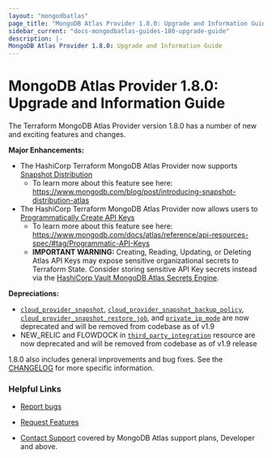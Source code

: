 ```yaml
---
layout: "mongodbatlas"
page_title: "MongoDB Atlas Provider 1.8.0: Upgrade and Information Guide"
sidebar_current: "docs-mongodbatlas-guides-180-upgrade-guide"
description: |-
MongoDB Atlas Provider 1.8.0: Upgrade and Information Guide
---
```


# MongoDB Atlas Provider 1.8.0: Upgrade and Information Guide

The Terraform MongoDB Atlas Provider version 1.8.0 has a number of new and exciting features and changes.

**Major Enhancements:**
* The HashiCorp Terraform MongoDB Atlas Provider now supports [Snapshot Distribution](https://registry.terraform.io/providers/mongodb/mongodbatlas/latest/docs/resources/cloud_backup_schedule) 
  * To learn more about this feature see here: https://www.mongodb.com/blog/post/introducing-snapshot-distribution-atlas   
* The HashiCorp Terraform MongoDB Atlas Provider now allows users to [Programmatically Create API Keys](https://registry.terraform.io/providers/mongodb/mongodbatlas/latest/docs/resources/api_key) 
  * To learn more about this feature see here: https://www.mongodb.com/docs/atlas/reference/api-resources-spec/#tag/Programmatic-API-Keys
  *  **IMPORTANT WARNING:**  Creating, Reading, Updating, or Deleting Atlas API Keys may expose sensitive organizational secrets to Terraform State. Consider storing sensitive API Key secrets instead via the [HashiCorp Vault MongoDB Atlas Secrets Engine](https://developer.hashicorp.com/vault/docs/secrets/mongodbatlas). 


**Depreciations:**
* [`cloud_provider_snapshot`](https://registry.terraform.io/providers/mongodb/mongodbatlas/latest/docs/resources/cloud_provider_snapshot), [`cloud_provider_snapshot_backup_policy`](https://registry.terraform.io/providers/mongodb/mongodbatlas/latest/docs/resources/cloud_provider_snapshot_backup_policy), [`cloud_provider_snapshot_restore_job`](https://registry.terraform.io/providers/mongodb/mongodbatlas/latest/docs/resources/cloud_provider_snapshot_restore_job), and [`private_ip_mode`](https://registry.terraform.io/providers/mongodb/mongodbatlas/latest/docs/resources/private_ip_mode) are now deprecated and will be removed from codebase as of v1.9
* NEW_RELIC and FLOWDOCK in [`third_party_integration`](https://registry.terraform.io/providers/mongodb/mongodbatlas/latest/docs/resources/third_party_integration#argument-reference) resource are now deprecated and will be removed from codebase as of v1.9 release 

1.8.0 also includes general improvements and bug fixes. See the [CHANGELOG](https://github.com/mongodb/terraform-provider-mongodbatlas/blob/master/CHANGELOG.md) for more specific information.


### Helpful Links

* [Report bugs](https://github.com/mongodb/terraform-provider-mongodbatlas/issues)

* [Request Features](https://feedback.mongodb.com/forums/924145-atlas?category_id=370723)

* [Contact Support](https://docs.atlas.mongodb.com/support/) covered by MongoDB Atlas support plans, Developer and above.
